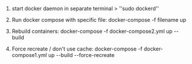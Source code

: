 1. start docker daemon in separate terminal > ''sudo dockerd''

2. Run docker compose with specific file: docker-compose -f filename up

3. Rebuild containers: docker-compose -f docker-compose2.yml up --build

4. Force recreate / don't use cache: docker-compose -f docker-compose1.yml up --build --force-recreate

